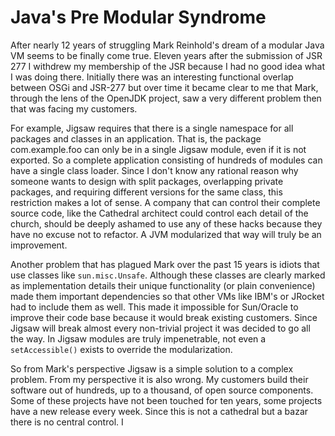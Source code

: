 # Java's Pre Modular Syndrome

After nearly 12 years of struggling Mark Reinhold's dream of a modular Java VM seems to be finally 
come true. Eleven years after the submission of JSR 277 I withdrew my membership of the JSR because 
I had no good idea what I was doing there. Initially there was an interesting functional overlap between 
OSGi and JSR-277 but over time it became clear to me that Mark, through the lens of the OpenJDK project,
saw a very different problem then that was facing my customers.

For example, Jigsaw requires that there is a single namespace for all packages and classes in
an application. That is, the package com.example.foo can only be in a single Jigsaw module, even if it
is not exported. So a complete application consisting of hundreds of modules can have a single 
class loader. Since I don't know  any rational reason why someone wants to design with 
split packages, overlapping private  packages, and requiring different versions for the same 
class, this restriction makes a lot of sense. A company that can control their complete source code,
like the Cathedral architect could control each detail of the church, should be deeply ashamed to 
use any of these hacks because they have no excuse not to refactor. A JVM modularized that way 
will truly be an improvement.

Another problem that has plagued Mark over the past 15 years is idiots that use classes like 
`sun.misc.Unsafe`. Although these classes are clearly marked as implementation details their
unique functionality (or plain convenience) made them important dependencies so that other VMs like 
IBM's or JRocket had to include them as well. This made it impossible for Sun/Oracle to 
improve their code base because it would break existing customers. Since Jigsaw will break
almost every non-trivial project it was decided to go all the way. In Jigsaw modules are truly 
impenetrable, not even a `setAccessible()` exists to override the modularization. 



So from Mark's perspective Jigsaw is a simple solution to a complex problem. From my perspective
it is also wrong. My customers build their software out of hundreds, up to a thousand, of open 
source components. Some of these projects have not been touched for ten years,
some projects have a new release every week. Since this is not a cathedral but a bazar there is
no central control. I 

